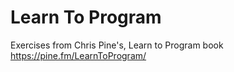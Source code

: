 # Learn To Program
Exercises from Chris Pine's, Learn to Program book
https://pine.fm/LearnToProgram/
